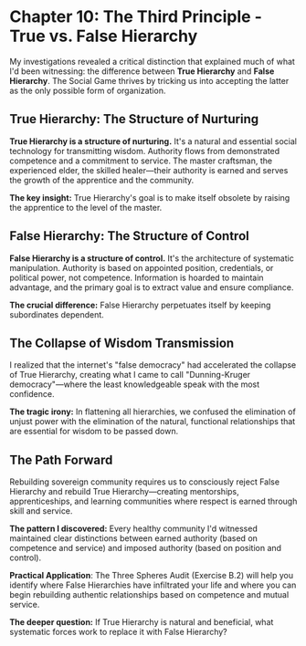 # Chapter 10: The Third Principle - True vs. False Hierarchy

My investigations revealed a critical distinction that explained much of what I'd been witnessing: the difference between **True Hierarchy** and **False Hierarchy**. The Social Game thrives by tricking us into accepting the latter as the only possible form of organization.

## True Hierarchy: The Structure of Nurturing

**True Hierarchy is a structure of nurturing.** It's a natural and essential social technology for transmitting wisdom. Authority flows from demonstrated competence and a commitment to service. The master craftsman, the experienced elder, the skilled healer—their authority is earned and serves the growth of the apprentice and the community.

**The key insight:** True Hierarchy's goal is to make itself obsolete by raising the apprentice to the level of the master.

## False Hierarchy: The Structure of Control

**False Hierarchy is a structure of control.** It's the architecture of systematic manipulation. Authority is based on appointed position, credentials, or political power, not competence. Information is hoarded to maintain advantage, and the primary goal is to extract value and ensure compliance.

**The crucial difference:** False Hierarchy perpetuates itself by keeping subordinates dependent.

## The Collapse of Wisdom Transmission

I realized that the internet's "false democracy" had accelerated the collapse of True Hierarchy, creating what I came to call "Dunning-Kruger democracy"—where the least knowledgeable speak with the most confidence.

**The tragic irony:** In flattening all hierarchies, we confused the elimination of unjust power with the elimination of the natural, functional relationships that are essential for wisdom to be passed down.

## The Path Forward

Rebuilding sovereign community requires us to consciously reject False Hierarchy and rebuild True Hierarchy—creating mentorships, apprenticeships, and learning communities where respect is earned through skill and service.

**The pattern I discovered:** Every healthy community I'd witnessed maintained clear distinctions between earned authority (based on competence and service) and imposed authority (based on position and control).

**Practical Application**: The Three Spheres Audit (Exercise B.2) will help you identify where False Hierarchies have infiltrated your life and where you can begin rebuilding authentic relationships based on competence and mutual service.

**The deeper question:** If True Hierarchy is natural and beneficial, what systematic forces work to replace it with False Hierarchy?

